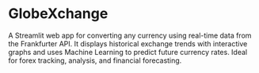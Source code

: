 # GlobeXchange
A Streamlit web app for converting any currency using real-time data from the Frankfurter API. It displays historical exchange trends with interactive graphs and uses Machine Learning to predict future currency rates. Ideal for forex tracking, analysis, and financial forecasting.
